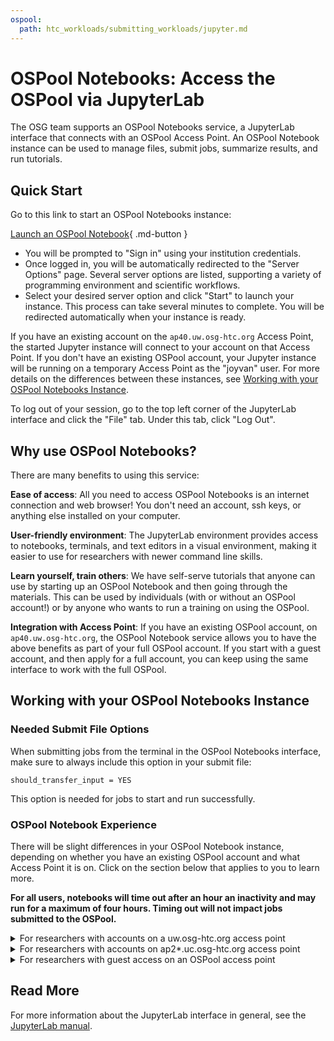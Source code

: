 ```yaml
---
ospool:
  path: htc_workloads/submitting_workloads/jupyter.md
---
```


# OSPool Notebooks: Access the OSPool via JupyterLab

The OSG team supports an OSPool Notebooks service, a JupyterLab interface that 
connects with an OSPool Access Point. An OSPool Notebook instance 
can be used to manage files, submit jobs, summarize results, and run tutorials. 

## Quick Start

Go to this link to start an OSPool Notebooks instance: 

[Launch an OSPool Notebook](https://notebook.ospool.osg-htc.org){ .md-button }

- You will be prompted to "Sign in" using your institution credentials.
- Once logged in, you will be automatically redirected to the "Server Options" page. Several server options are listed, supporting a variety of programming environment and scientific workflows. 
- Select your desired server option and click "Start" to launch your instance. This process can take several minutes to complete. You will be redirected automatically when your instance is ready.

If you have an existing account on the `ap40.uw.osg-htc.org` Access Point, the 
started Jupyter instance will connect to your account on that Access Point. If you don't have 
an existing OSPool account, your Jupyter instance will be running on a temporary 
Access Point as the "joyvan" user.  For more details on the differences between 
these instances, see [Working with your OSPool Notebooks Instance](#working-with-your-ospool-notebooks-instance).

To log out of your session, go to the top left corner of the JupyterLab interface and click the "File" tab. Under this tab, click "Log Out".

## Why use OSPool Notebooks? 

There are many benefits to using this service: 

**Ease of access**: All you need to access OSPool Notebooks is an internet connection 
and web browser! You don't need an account, ssh keys, or anything else installed 
on your computer. 

**User-friendly environment**: The JupyterLab environment provides access to notebooks, terminals, and text editors in a visual environment, making it easier to use for researchers with newer command line skills. 

**Learn yourself, train others**: We have self-serve tutorials that 
anyone can use by starting up an OSPool Notebook and then going through the materials. 
This can be used by individuals (with or without an OSPool account!) or by anyone who 
wants to run a training on using the OSPool. 

**Integration with Access Point**: If you have an existing OSPool account, 
on `ap40.uw.osg-htc.org`, the OSPool Notebook service allows you to have the 
above benefits as part of your full OSPool account. If you start with a guest account, 
and then apply for a full account, you can keep 
using the same interface to work with the full OSPool. 

## Working with your OSPool Notebooks Instance

### Needed Submit File Options

When submitting jobs from the terminal in the OSPool Notebooks interface, make sure 
to always include this option in your submit file: 

	should_transfer_input = YES

This option is needed for jobs to start and run successfully. 

### OSPool Notebook Experience

There will be slight differences in your OSPool Notebook instance, depending 
on whether you have an existing OSPool account and what Access Point it is on. Click on 
the section below that applies to you to learn more. 

<b>For all users, notebooks will time out after an hour an inactivity and may run for a maximum of four hours. Timing out will not impact jobs submitted to the OSPool.</b>

<details>
<summary>For researchers with accounts on a uw.osg-htc.org access point</summary>
<br>
<b>Working in OSPool Notebooks, your account will be tied to your account on your uw.osg-htc.org access point.</b> This means you will be able to interact with files in your <code>/home</code> directory, execute code, and save files, similar to like you would if you were logged into your access point via a terminal. If you submit jobs to HTCondor, by default, your jobs will run on the Open Science Pool. As of right now, these HTCondor jobs will not be able to access any data you have stored in `/protected`.
<br>
<br>
Unlike logging into your access point through a terminal, when you log in through an OSPool Notebooks instance, you can run computionally intensive tasks in your <code>/home</code> directory. This is because each researcher has a total of 8 CPUs and 16 GB memory available to their OSPool Notebook instance's <code>/home</code> directory. 
<br>
<br>
If you would like your HTCondor jobs to run inside your Jupyter container and not on the OSPool, you can copy/paste these lines to your submit file:
<br>
<br>
<code>requirements = Machine == "CHTC-Jupyter-User-EP-$ENV(HOSTNAME)"
+FromJupyterLab = true</code> 
<br>
<br>
  The <code>requirements =</code> and <code>+FromJupyterLab</code> lines tell HTCondor to assign all jobs to run on the dedicated execute point server assigned to your instance upon launch.
<br>
</details>

<details>
<summary>For researchers with accounts on ap2*.uc.osg-htc.org access point</summary>
<br>
<b>Working in OSPool Notebooks, your account will <b>not</b> be tied to your account on your 
ap2*.uc.osg-htc.org access point.</b> 
<br>
<br>
OSPool Notebooks are run on only our <code>uw.osg-htc.org access points</code>. This means your OSPool account will not be recognized. Therefore, while you are welcome to upload data to your OSPool Notebooks instance and to use the 8 CPUs and 16 GB memory available to your instance to submit HTCondor jobs and analyze data, <b>we recommend you request an account on a <code>uw.osg-htc.org access points</code> access point to be able to run full OSPool workflows and to avoid having data deleted upon logging out.</b>
<br>
</details>

<details>
<summary>For researchers with guest access on an OSPool access point</summary>
<br>
<b>Our OSPool Notebooks instance is a great way to see if you would like to request an account on an OSPool access point or to practice small High Throughput Computing workflows without needing an OSPool account. </b>  
<br>  
<br>
Your instance has HTCondor pre-installed, which allows you to practice the job submission process required to use OSG resources. Your instance will have 8 CPUs and 16 GB of memory available to your computations. We encourage you to also attend our twice-a-month trainings (where you can use your OSPool Notebooks instance to follow along). At any time, you are welcome to request a full account that will allow you to submit jobs to the OSPool using a Jupyter-based interface.
<br>
</details>

## Read More

For more information about the JupyterLab interface in general, see the [JupyterLab manual](https://jupyterlab.readthedocs.io/en/stable/getting_started/overview.html).
